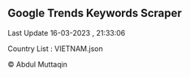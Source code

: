 

## Google Trends Keywords Scraper 
 
Last Update 16-03-2023 , 21:33:06

Country List :
VIETNAM.json



© Abdul Muttaqin 
